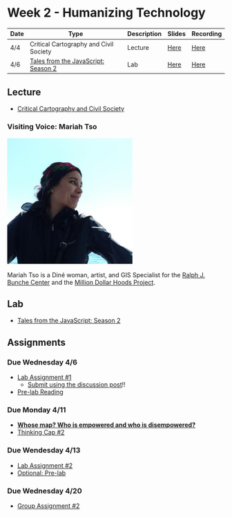 # Week 2 - Humanizing Technology

Date|Type|Description|Slides|Recording|
|---|----|-----------|------|---------|
|4/4|Critical Cartography and Civil Society|Lecture|[Here](../materials/AA191_S_W2_Lecture_2.pdf)|[Here](https://ucla.zoom.us/rec/share/gQe9JnDooB_NOvsa90g0868VhBlDxyUFH2cOhL5bxDtoYG1owVM5OE5AFL19Owia.a0s2JhxwI0Ev3P9M)|
|4/6|[Tales from the JavaScript: Season 2](../labs/week2/index.md)|Lab|[Here](../materials/AA191_S_W2_Lab_2.pdf)|[Here](https://tinyurl.com/38my9eat)|

## Lecture

- [Critical Cartography and Civil Society](../materials/AA191_S_W2_Lecture_2.pdf)
 
### Visiting Voice: Mariah Tso
![../media/mariahtso.jpg](../media/mariahtso.jpg)

Mariah Tso is a Diné woman, artist, and GIS Specialist for the [Ralph J. Bunche Center](https://bunchecenter.ucla.edu/) and the [Million Dollar Hoods Project](https://milliondollarhoods.pre.ss.ucla.edu/).

## Lab

- [Tales from the JavaScript: Season 2](../labs/week2/index.md)

## Assignments

### Due Wednesday 4/6

- [Lab Assignment #1](../assignments/week1/lab_assignment.md)
  - [Submit using the discussion post](../help/submit.md)!!
- [Pre-lab Reading](../assignments/week2/prelab.md)

### Due Monday 4/11

- [**Whose map? Who is empowered and who is disempowered?**](../assignments/week2/reading.md)
- [Thinking Cap #2](https://github.com/albertkun/22S-ASIAAM-191A/discussions/10)

### Due Wendesday 4/13

- [Lab Assignment #2](../assignments/week2/lab_assignment.md)
- [Optional: Pre-lab](../assignments/week3/pre-lab.md)

### Due Wednesday 4/20

- [Group Assignment #2](../assignments/week2/group_assignment.md)
